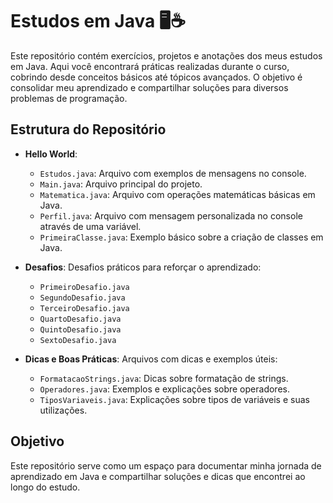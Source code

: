 # Estudos em Java 🖥️☕
Este repositório contém exercícios, projetos e anotações dos meus estudos em Java. Aqui você encontrará práticas realizadas durante o curso, cobrindo desde conceitos básicos até tópicos avançados. O objetivo é consolidar meu aprendizado e compartilhar soluções para diversos problemas de programação.

## Estrutura do Repositório

- **Hello World**:
  - `Estudos.java`: Arquivo com exemplos de mensagens no console.
  - `Main.java`: Arquivo principal do projeto.
  - `Matematica.java`: Arquivo com operações matemáticas básicas em Java.
  - `Perfil.java`: Arquivo com mensagem personalizada no console através de uma variável.
  - `PrimeiraClasse.java`: Exemplo básico sobre a criação de classes em Java.

- **Desafios**:
  Desafios práticos para reforçar o aprendizado:
  - `PrimeiroDesafio.java`
  - `SegundoDesafio.java`
  - `TerceiroDesafio.java`
  - `QuartoDesafio.java`
  - `QuintoDesafio.java`
  - `SextoDesafio.java`

- **Dicas e Boas Práticas**:
  Arquivos com dicas e exemplos úteis:
  - `FormatacaoStrings.java`: Dicas sobre formatação de strings.
  - `Operadores.java`: Exemplos e explicações sobre operadores.
  - `TiposVariaveis.java`: Explicações sobre tipos de variáveis e suas utilizações.

## Objetivo
Este repositório serve como um espaço para documentar minha jornada de aprendizado em Java e compartilhar soluções e dicas que encontrei ao longo do estudo.
